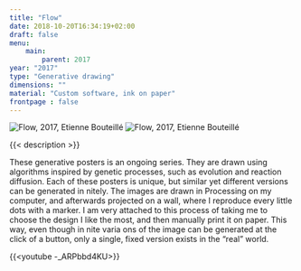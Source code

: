 ```yaml
---
title: "Flow"
date: 2018-10-20T16:34:19+02:00
draft: false
menu:
    main:   
        parent: 2017
year: "2017"
type: "Generative drawing"
dimensions: ""
material: "Custom software, ink on paper"
frontpage : false 
---
```


![Flow, 2017, Etienne Bouteillé](/img/on_paper_generative_1.jpg)
![Flow, 2017, Etienne Bouteillé](/img/on_paper_generative_2.jpg)

{{< description >}}

These generative posters is an ongoing series. They are drawn using algorithms inspired by genetic processes, such as evolution and reaction diffusion. Each of these posters is unique, but similar yet different versions can be generated in nitely. The images are drawn in Processing on my computer, and afterwards projected on a wall, where I reproduce every little dots with a marker. I am very attached to this process of taking me to choose the design I like the most, and then manually print it on paper. This way, even though in nite varia ons of the image can be generated at the click of a button, only a single, fixed version exists in the “real” world.

{{<youtube -_ARPbbd4KU>}}

